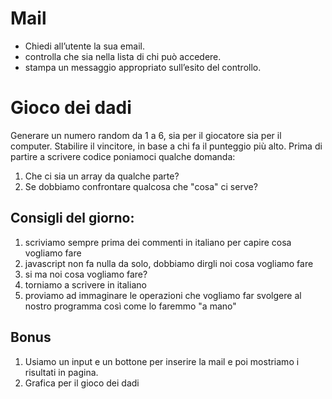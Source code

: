 # Mail
- Chiedi all’utente la sua email.
- controlla che sia nella lista di chi può accedere.
- stampa un messaggio appropriato sull’esito del controllo.

# Gioco dei dadi
Generare un numero random da 1 a 6, sia per il giocatore sia per il computer.
Stabilire il vincitore, in base a chi fa il punteggio più alto.
Prima di partire a scrivere codice poniamoci qualche domanda:
1. Che ci sia un array da qualche parte?
2. Se dobbiamo confrontare qualcosa che "cosa" ci serve?

## Consigli del giorno:
1. scriviamo sempre prima dei commenti in italiano per capire cosa vogliamo fare
2. javascript non fa nulla da solo, dobbiamo dirgli noi cosa vogliamo fare
3. si ma noi cosa vogliamo fare?
4. torniamo a scrivere in italiano
5. proviamo ad immaginare le operazioni che vogliamo far svolgere al nostro programma così come lo faremmo "a mano"

## Bonus
1. Usiamo un input e un bottone per inserire la mail e poi mostriamo i risultati in pagina.
2. Grafica per il gioco dei dadi